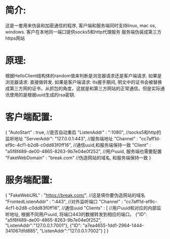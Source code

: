 简介:
=======
这是一套用来伪装和加密通信的程序, 客户端和服务端同时支持linux, mac os, windows.
客户在本地同一端口提供socks5和http代理服务
服务端伪装成第三方https网站

原理:
=======
根据HelloClient结构体的random值来判断是浏览器请求还是客户端请求.
如果是浏览器请求: 直接做转发.
如果是客户端请求: tls握手期间, 明文中的证书会被替换成第三方网的证书，从抓包的角度，这就是和第三方网站的正常通信。但是实际通讯使用的是根据uuid生成的rsa密钥.

客户端配置:
=======
{
	"AutoStart" : true, //是否自动重启
	"ListenAddr" : ":1080", //socks5和http的监听地址
	"ServerAddr": "127.0.0.1:443", //服务端地址
	"Channel" : "cc7aff1d-ef9c-4cf1-b2d8-c0dd83f0ff16", //通信uuid,和服务端保持一致
	"Client" : "a5f8f489-de00-4865-8263-9b7e04e0f252",  //用户uuid, 服务端也需要配置
	"FakeWebDomain" : "break.com"   //伪造网站的域名, 和服务端保持一致
}

服务端配置:
=======
{
	"FakeWebURL" : "https://break.com/",    //这是填你要伪造网站的域名
	"FrontedListenAddr" : ":443",           //对外监听端口
	"Channel" : "cc7aff1d-ef9c-4cf1-b2d8-c0dd83f0ff16", //通信uuid
	"Clients" : [
        //用户uuid和对应的内部监听地址, 根据不同用户uuid, 将端口443的数据转发到相应的端口。
         {"ID": "a5f8f489-de00-4865-8263-9b7e04e0f252", "ListenAddr":"127.0.0.1:7001"}, 
         {"ID": "a7ea4655-1dd1-2964-1444-341067dfd885", "ListenAddr":"127.0.0.1:7002"}
        ]
}